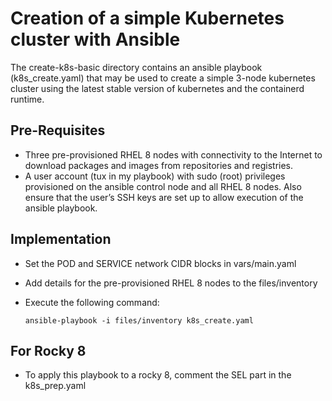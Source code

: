 # Creation of a simple Kubernetes cluster with Ansible

The create-k8s-basic directory contains an ansible playbook (k8s_create.yaml) that may be used to create a simple 3-node kubernetes cluster using the latest stable version of kubernetes and the containerd runtime.

## Pre-Requisites
- Three pre-provisioned RHEL 8 nodes with connectivity to the Internet to download packages and images from repositories and registries.
- A user account (tux in my playbook) with sudo (root) privileges provisioned on the ansible control node and all RHEL 8 nodes. Also ensure that the user’s SSH keys are set up to allow execution of the ansible playbook.

## Implementation
- Set the POD and SERVICE network CIDR blocks in vars/main.yaml
- Add details for the pre-provisioned RHEL 8 nodes to the files/inventory
- Execute the following command:

      ansible-playbook -i files/inventory k8s_create.yaml

## For Rocky 8
- To apply this playbook to a rocky 8, comment the SEL part in the k8s_prep.yaml


